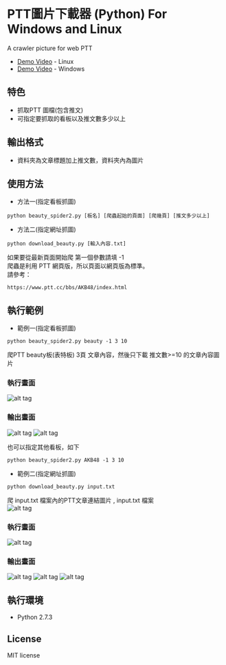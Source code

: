 # PTT圖片下載器 (Python) For Windows and Linux 
A crawler picture for web PTT 
* [Demo Video](https://www.youtube.com/watch?v=YIFTQnE2wuk)  - Linux
* [Demo Video](https://www.youtube.com/watch?v=aA4EDhxNRYo)  - Windows

## 特色
* 抓取PTT 圖檔(包含推文)
* 可指定要抓取的看板以及推文數多少以上

## 輸出格式
* 資料夾為文章標題加上推文數，資料夾內為圖片
   
## 使用方法
* 方法一(指定看板抓圖)
```
python beauty_spider2.py [板名] [爬蟲起始的頁面] [爬幾頁] [推文多少以上] 
```
* 方法二(指定網址抓圖)
```
python download_beauty.py [輸入內容.txt]
```
如果要從最新頁面開始爬 第一個參數請填 -1 <br>
爬蟲是利用 PTT 網頁版，所以頁面以網頁版為標準。<br>
請參考： <br>
```
https://www.ptt.cc/bbs/AKB48/index.html
```

## 執行範例 
* 範例一(指定看板抓圖)
``` 
python beauty_spider2.py beauty -1 3 10
```
爬PTT beauty板(表特板) 3頁 文章內容，然後只下載 推文數>=10 的文章內容圖片<br>
### 執行畫面 
![alt tag](http://i.imgur.com/EclywBO.jpg)
### 輸出畫面
![alt tag](http://i.imgur.com/CmcheN3.jpg)
![alt tag](http://i.imgur.com/C1E30JX.jpg)

也可以指定其他看板，如下
``` 
python beauty_spider2.py AKB48 -1 3 10
```
* 範例二(指定網址抓圖)
``` 
python download_beauty.py input.txt
```
爬 input.txt 檔案內的PTT文章連結圖片 , input.txt 檔案<br>
![alt tag](http://i.imgur.com/dtcfWUy.jpg)
### 執行畫面 
![alt tag](http://i.imgur.com/fmu5c8v.jpg)
### 輸出畫面
![alt tag](http://i.imgur.com/gtdPFCE.jpg)
![alt tag](http://i.imgur.com/hw9a8j0.jpg)
![alt tag](http://i.imgur.com/lPKRJnJ.jpg)

## 執行環境
* Python 2.7.3

## License
MIT license

